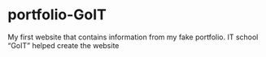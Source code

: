 # portfolio-GoIT
My first website that contains information from my fake portfolio. IT school “GoIT” helped create the website

